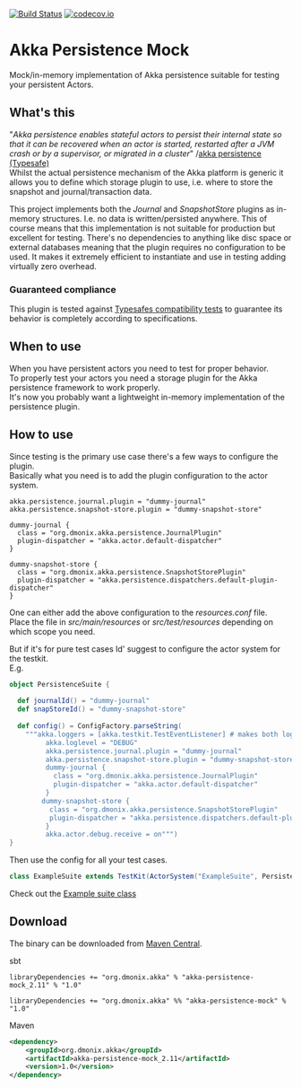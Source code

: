 [![Build Status](https://travis-ci.org/pnerg/akka-persistence-mock.svg?branch=master)](https://travis-ci.org/pnerg/akka-persistence-mock) [![codecov.io](http://codecov.io/github/pnerg/akka-persistence-mock/coverage.svg?branch=master)](http://codecov.io/github/pnerg/akka-persistence-mock?branch=master)   

# Akka Persistence Mock
Mock/in-memory implementation of Akka persistence suitable for testing your persistent Actors.

## What's this
"_Akka persistence enables stateful actors to persist their internal state so that it can be recovered when an actor is started, restarted after a JVM crash or by a supervisor, or migrated in a cluster_"
/[akka persistence (Typesafe)](http://doc.akka.io/docs/akka/2.4.0/scala/persistence.html)  
Whilst the actual persistence mechanism of the Akka platform is generic it allows you to define which storage plugin to use, i.e. where to store the snapshot and journal/transaction data.  
  
This project implements both the _Journal_ and _SnapshotStore_ plugins as in-memory structures. I.e. no data is written/persisted anywhere. This of course means that this implementation is not suitable for production but excellent for testing. There's no dependencies to anything like disc space or external databases meaning that the plugin requires no configuration to be used. It makes it extremely efficient to instantiate and use in testing adding virtually zero overhead.

### Guaranteed compliance
This plugin is tested against [Typesafes compatibility tests](http://doc.akka.io/docs/akka/2.4.0/scala/persistence.html#Plugin_TCK) to guarantee its behavior is completely according to specifications.

## When to use
When you have persistent actors you need to test for proper behavior.  
To properly test your actors you need a storage plugin for the Akka persistence framework to work properly.  
It's now you probably want a lightweight in-memory implementation of the persistence plugin.

## How to use
Since testing is the primary use case there's a few ways to configure the plugin.  
Basically what you need is to add the plugin configuration to the actor system.
```
akka.persistence.journal.plugin = "dummy-journal"
akka.persistence.snapshot-store.plugin = "dummy-snapshot-store"

dummy-journal {
  class = "org.dmonix.akka.persistence.JournalPlugin"
  plugin-dispatcher = "akka.actor.default-dispatcher"
}

dummy-snapshot-store {
  class = "org.dmonix.akka.persistence.SnapshotStorePlugin"
  plugin-dispatcher = "akka.persistence.dispatchers.default-plugin-dispatcher"
}
```
One can either add the above configuration to the _resources.conf_ file.  
Place the file in _src/main/resources_ or _src/test/resources_ depending on which scope you need.  

But if it's for pure test cases Id' suggest to configure the actor system for the testkit.  
E.g. 

```scala
object PersistenceSuite {
  
  def journalId() = "dummy-journal"
  def snapStoreId() = "dummy-snapshot-store"
  
  def config() = ConfigFactory.parseString(
    """akka.loggers = [akka.testkit.TestEventListener] # makes both log-snooping and logging work
         akka.loglevel = "DEBUG"
         akka.persistence.journal.plugin = "dummy-journal"
         akka.persistence.snapshot-store.plugin = "dummy-snapshot-store"
         dummy-journal {
           class = "org.dmonix.akka.persistence.JournalPlugin"
           plugin-dispatcher = "akka.actor.default-dispatcher"
         }
        dummy-snapshot-store {
          class = "org.dmonix.akka.persistence.SnapshotStorePlugin"
          plugin-dispatcher = "akka.persistence.dispatchers.default-plugin-dispatcher"
         }          
         akka.actor.debug.receive = on""")
}
```
Then use the config for all your test cases.
```scala
class ExampleSuite extends TestKit(ActorSystem("ExampleSuite", PersistenceSuite.config))
```
Check out the [Example suite class](https://github.com/pnerg/akka-persistence-mock/blob/master/src/test/scala/org/dmonix/akka/persistence/ExampleSuite.scala)

## Download
The binary can be downloaded from [Maven Central](http://search.maven.org/#artifactdetails|org.dmonix.akka|akka-persistence-mock_2.11|1.0|).

sbt
```
libraryDependencies += "org.dmonix.akka" % "akka-persistence-mock_2.11" % "1.0"
```
```
libraryDependencies += "org.dmonix.akka" %% "akka-persistence-mock" % "1.0"
```

Maven
```xml
<dependency>
    <groupId>org.dmonix.akka</groupId>
    <artifactId>akka-persistence-mock_2.11</artifactId>
    <version>1.0</version>
</dependency>
```

